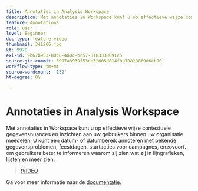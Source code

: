 ```yaml
---
title: Annotaties in Analysis Workspace
description: Met annotaties in Workspace kunt u op effectieve wijze contextuele gegevensnuances en inzichten aan uw gebruikers binnen uw organisatie meedelen. U kunt een datum- of datumbereik annoteren met bekende gegevensproblemen, feestdagen, startacties voor campagnes, enzovoort. om gebruikers beter te informeren waarom zij zien wat zij in lijngrafieken, lijsten en meer zien.
feature: Annotations
role: User
level: Beginner
doc-type: feature video
thumbnail: 341266.jpg
kt: 9978
exl-id: 9b67b953-80c0-4a0c-bc57-8183338691c5
source-git-commit: 6997a3939f53de32605d814f0a788288f9d6cb90
workflow-type: tm+mt
source-wordcount: '132'
ht-degree: 0%

---
```


# Annotaties in Analysis Workspace

Met annotaties in Workspace kunt u op effectieve wijze contextuele gegevensnuances en inzichten aan uw gebruikers binnen uw organisatie meedelen. U kunt een datum- of datumbereik annoteren met bekende gegevensproblemen, feestdagen, startacties voor campagnes, enzovoort. om gebruikers beter te informeren waarom zij zien wat zij in lijngrafieken, lijsten en meer zien.

>[!VIDEO](https://video.tv.adobe.com/v/341266/?quality=12&learn=on)

Ga voor meer informatie naar de [documentatie](https://experienceleague.adobe.com/docs/analytics/analyze/analysis-workspace/components/annotations/overview.html?lang=en).
